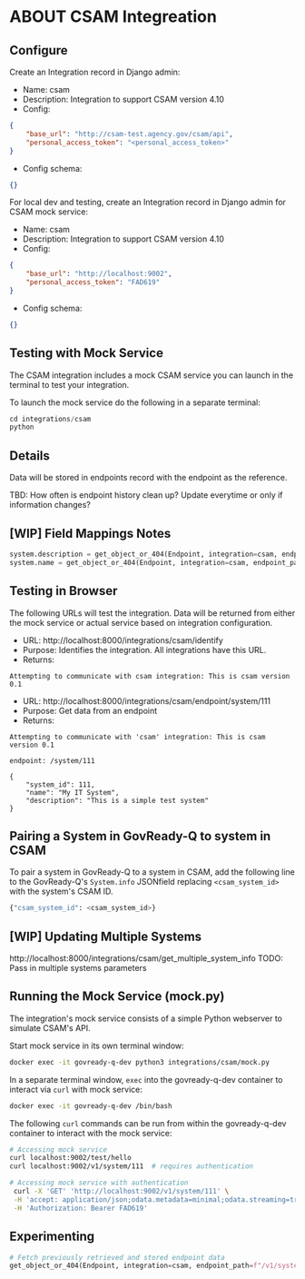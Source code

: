 # ABOUT CSAM Integreation


## Configure

Create an Integration record in Django admin:

- Name: csam
- Description: Integration to support CSAM version 4.10
- Config:
```json
{
    "base_url": "http://csam-test.agency.gov/csam/api",
    "personal_access_token": "<personal_access_token>"
}
```
- Config schema:
```json
{}
```

For local dev and testing, create an Integration record in Django admin for CSAM mock service:

- Name: csam
- Description: Integration to support CSAM version 4.10
- Config:
```json
{
    "base_url": "http://localhost:9002",
    "personal_access_token": "FAD619"
}
```
- Config schema:
```json
{}
```

## Testing with Mock Service

The CSAM integration includes a mock CSAM service you can launch in the terminal to test your integration.

To launch the mock service do the following in a separate terminal:

```python
cd integrations/csam
python 
```

## Details

Data will be stored in endpoints record with the endpoint as the reference.

TBD: How often is endpoint history clean up? Update everytime or only if information changes?

## [WIP] Field Mappings Notes

```python
system.description = get_object_or_404(Endpoint, integration=csam, endpoint_path=f'/system/{csam_system_id}').data['description']
system.name = get_object_or_404(Endpoint, integration=csam, endpoint_path=f'/system/{csam_system_id}').data['name']
```
## Testing in Browser

The following URLs will test the integration. Data will be returned from either the mock service or actual service based on integration configuration.

- URL: http://localhost:8000/integrations/csam/identify 
- Purpose: Identifies the integration. All integrations have this URL.
- Returns:
```text
Attempting to communicate with csam integration: This is csam version 0.1
```

- URL: http://localhost:8000/integrations/csam/endpoint/system/111
- Purpose: Get data from an endpoint
- Returns: 
```text
Attempting to communicate with 'csam' integration: This is csam version 0.1

endpoint: /system/111

{
    "system_id": 111,
    "name": "My IT System",
    "description": "This is a simple test system"
}
```

## Pairing a System in GovReady-Q to system in CSAM

To pair a system in GovReady-Q to a system in CSAM, add the following line to the GovReady-Q's `System.info` JSONfield replacing `<csam_system_id>` with the system's CSAM ID.

```bash
{"csam_system_id": <csam_system_id>}
```

## [WIP] Updating Multiple Systems

http://localhost:8000/integrations/csam/get_multiple_system_info
TODO: Pass in multiple systems parameters

## Running the Mock Service (mock.py)

The integration's mock service consists of a simple Python webserver to simulate CSAM's API.

Start mock service in its own terminal window:

```bash
docker exec -it govready-q-dev python3 integrations/csam/mock.py
```

In a separate terminal window, `exec` into the govready-q-dev container to interact via `curl` with mock service:

```bash
docker exec -it govready-q-dev /bin/bash 
```

The following `curl` commands can be run from within the govready-q-dev container to interact with the mock service:

```bash
# Accessing mock service
curl localhost:9002/test/hello
curl localhost:9002/v1/system/111  # requires authentication

# Accessing mock service with authentication
 curl -X 'GET' 'http://localhost:9002/v1/system/111' \
 -H 'accept: application/json;odata.metadata=minimal;odata.streaming=true' \
 -H 'Authorization: Bearer FAD619'
```

## Experimenting

```python
# Fetch previously retrieved and stored endpoint data
get_object_or_404(Endpoint, integration=csam, endpoint_path=f"/v1/system/222").data["name"]

```
